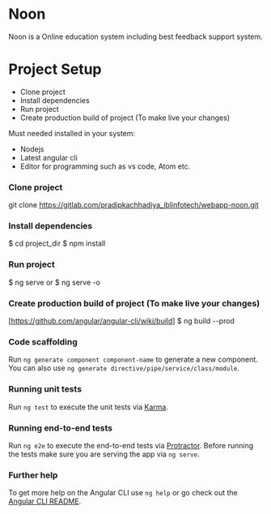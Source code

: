 # Noon

Noon is a Online education system including best feedback support system.

# Project Setup
- Clone project
- Install dependencies
- Run project
- Create production build of project (To make live your changes)


Must needed installed in your system:
- Nodejs
- Latest angular cli
- Editor for programming such as vs code, Atom etc.

### Clone project

git clone https://gitlab.com/pradipkachhadiya_iblinfotech/webapp-noon.git

### Install dependencies

$ cd project_dir
$ npm install

### Run project

$ ng serve 
or
$ ng serve -o

### Create production build of project (To make live your changes)

[https://github.com/angular/angular-cli/wiki/build]
$ ng build --prod

### Code scaffolding

Run `ng generate component component-name` to generate a new component. You can also use `ng generate directive/pipe/service/class/module`.

### Running unit tests

Run `ng test` to execute the unit tests via [Karma](https://karma-runner.github.io).

### Running end-to-end tests

Run `ng e2e` to execute the end-to-end tests via [Protractor](http://www.protractortest.org/).
Before running the tests make sure you are serving the app via `ng serve`.

### Further help

To get more help on the Angular CLI use `ng help` or go check out the [Angular CLI README](https://github.com/angular/angular-cli/blob/master/README.md).
